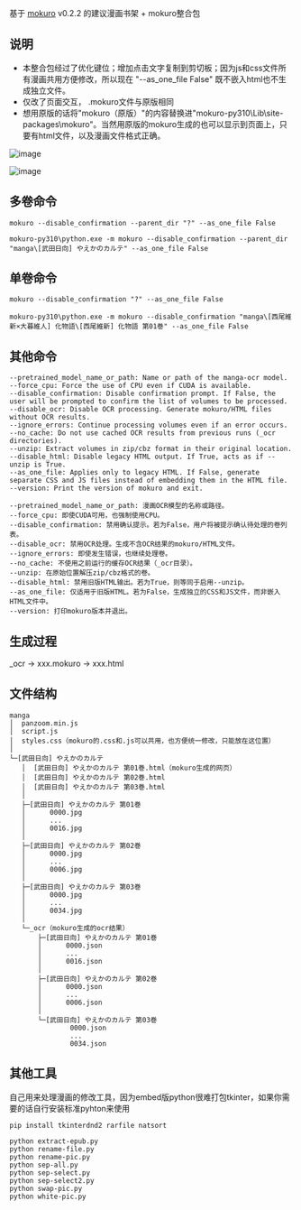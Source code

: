 基于 [mokuro](https://github.com/kha-white/mokuro) v0.2.2
的建议漫画书架 + mokuro整合包

## 说明
- 本整合包经过了优化键位；增加点击文字复制到剪切板；因为js和css文件所有漫画共用方便修改，所以现在 "--as_one_file False" 既不嵌入html也不生成独立文件。
- 仅改了页面交互， .mokuro文件与原版相同
- 想用原版的话将"mokuro（原版）"的内容替换进"mokuro-py310\Lib\site-packages\mokuro"。当然用原版的mokuro生成的也可以显示到页面上，只要有html文件，以及漫画文件格式正确。

![image](https://github.com/user-attachments/assets/8e53d9ee-2dee-4562-85a7-e981f72f61c2)

![image](https://github.com/user-attachments/assets/e1d83b10-289e-48d8-84c0-39fc12d8136b)

## 多卷命令
```
mokuro --disable_confirmation --parent_dir "?" --as_one_file False
```
```
mokuro-py310\python.exe -m mokuro --disable_confirmation --parent_dir "manga\[武田日向] やえかのカルテ" --as_one_file False
```

## 单卷命令
```
mokuro --disable_confirmation "?" --as_one_file False
```
```
mokuro-py310\python.exe -m mokuro --disable_confirmation "manga\[西尾維新×大暮維人] 化物語\[西尾維新] 化物語 第01巻" --as_one_file False
```

## 其他命令
```
--pretrained_model_name_or_path: Name or path of the manga-ocr model.
--force_cpu: Force the use of CPU even if CUDA is available.
--disable_confirmation: Disable confirmation prompt. If False, the user will be prompted to confirm the list of volumes to be processed.
--disable_ocr: Disable OCR processing. Generate mokuro/HTML files without OCR results.
--ignore_errors: Continue processing volumes even if an error occurs.
--no_cache: Do not use cached OCR results from previous runs (_ocr directories).
--unzip: Extract volumes in zip/cbz format in their original location.
--disable_html: Disable legacy HTML output. If True, acts as if --unzip is True.
--as_one_file: Applies only to legacy HTML. If False, generate separate CSS and JS files instead of embedding them in the HTML file.
--version: Print the version of mokuro and exit.
```
```
--pretrained_model_name_or_path: 漫画OCR模型的名称或路径。
--force_cpu: 即使CUDA可用，也强制使用CPU。
--disable_confirmation: 禁用确认提示。若为False，用户将被提示确认待处理的卷列表。
--disable_ocr: 禁用OCR处理。生成不含OCR结果的mokuro/HTML文件。
--ignore_errors: 即使发生错误，也继续处理卷。
--no_cache: 不使用之前运行的缓存OCR结果（_ocr目录）。
--unzip: 在原始位置解压zip/cbz格式的卷。
--disable_html: 禁用旧版HTML输出。若为True，则等同于启用--unzip。
--as_one_file: 仅适用于旧版HTML。若为False，生成独立的CSS和JS文件，而非嵌入HTML文件中。
--version: 打印mokuro版本并退出。
```


## 生成过程
_ocr → xxx.mokuro → xxx.html


## 文件结构
```
manga
│  panzoom.min.js
│  script.js
│  styles.css（mokuro的.css和.js可以共用，也方便统一修改，只能放在这位置）
│
└─[武田日向] やえかのカルテ
   │  [武田日向] やえかのカルテ 第01巻.html（mokuro生成的网页）
   │  [武田日向] やえかのカルテ 第02巻.html
   │  [武田日向] やえかのカルテ 第03巻.html
   │
   ├─[武田日向] やえかのカルテ 第01巻
   │      0000.jpg
   │      ...
   │      0016.jpg
   │
   ├─[武田日向] やえかのカルテ 第02巻
   │      0000.jpg
   │      ...
   │      0006.jpg
   │
   ├─[武田日向] やえかのカルテ 第03巻
   │      0000.jpg
   │      ...
   │      0034.jpg
   │
   └─_ocr（mokuro生成的ocr结果）
       ├─[武田日向] やえかのカルテ 第01巻
       │      0000.json
       │      ...
       │      0016.json
       │
       ├─[武田日向] やえかのカルテ 第02巻
       │      0000.json
       │      ...
       │      0006.json
       │
       └─[武田日向] やえかのカルテ 第03巻
               0000.json
               ...
               0034.json 
```

## 其他工具
自己用来处理漫画的修改工具，因为embed版python很难打包tkinter，如果你需要的话自行安装标准pyhton来使用
```
pip install tkinterdnd2 rarfile natsort
```
```
python extract-epub.py
python rename-file.py
python rename-pic.py
python sep-all.py
python sep-select.py
python sep-select2.py
python swap-pic.py
python white-pic.py
```